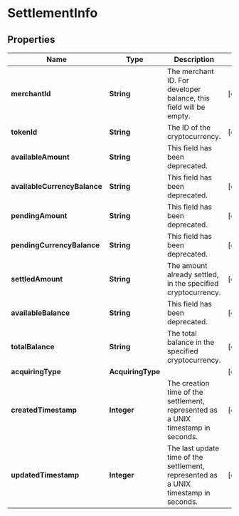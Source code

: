 

# SettlementInfo


## Properties

| Name | Type | Description | Notes |
|------------ | ------------- | ------------- | -------------|
|**merchantId** | **String** | The merchant ID. For developer balance, this field will be empty. |  [optional] |
|**tokenId** | **String** | The ID of the cryptocurrency. |  [optional] |
|**availableAmount** | **String** | This field has been deprecated. |  |
|**availableCurrencyBalance** | **String** | This field has been deprecated. |  [optional] |
|**pendingAmount** | **String** | This field has been deprecated. |  [optional] |
|**pendingCurrencyBalance** | **String** | This field has been deprecated. |  [optional] |
|**settledAmount** | **String** | The amount already settled, in the specified cryptocurrency. |  [optional] |
|**availableBalance** | **String** | This field has been deprecated. |  [optional] |
|**totalBalance** | **String** | The total balance in the specified cryptocurrency. |  [optional] |
|**acquiringType** | **AcquiringType** |  |  [optional] |
|**createdTimestamp** | **Integer** | The creation time of the settlement, represented as a UNIX timestamp in seconds. |  [optional] |
|**updatedTimestamp** | **Integer** | The last update time of the settlement, represented as a UNIX timestamp in seconds. |  [optional] |



